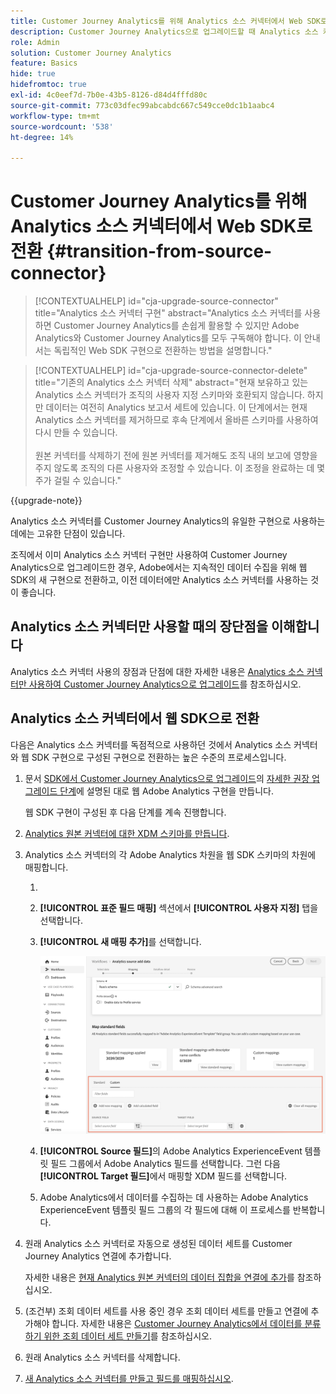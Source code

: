 ```yaml
---
title: Customer Journey Analytics를 위해 Analytics 소스 커넥터에서 Web SDK로 전환
description: Customer Journey Analytics으로 업그레이드할 때 Analytics 소스 커넥터에서 웹 SDK으로 전환하는 방법에 대해 알아봅니다
role: Admin
solution: Customer Journey Analytics
feature: Basics
hide: true
hidefromtoc: true
exl-id: 4c0eef7d-7b0e-43b5-8126-d84d4fffd80c
source-git-commit: 773c03dfec99abcabdc667c549cce0dc1b1aabc4
workflow-type: tm+mt
source-wordcount: '538'
ht-degree: 14%

---
```


# Customer Journey Analytics를 위해 Analytics 소스 커넥터에서 Web SDK로 전환 {#transition-from-source-connector}

<!-- markdownlint-disable MD034 -->

>[!CONTEXTUALHELP]
>id="cja-upgrade-source-connector"
>title="Analytics 소스 커넥터 구현"
>abstract="Analytics 소스 커넥터를 사용하면 Customer Journey Analytics를 손쉽게 활용할 수 있지만 Adobe Analytics와 Customer Journey Analytics를 모두 구독해야 합니다. 이 안내서는 독립적인 Web SDK 구현으로 전환하는 방법을 설명합니다."

<!-- markdownlint-enable MD034 -->

<!-- markdownlint-disable MD034 -->

>[!CONTEXTUALHELP]
>id="cja-upgrade-source-connector-delete"
>title="기존의 Analytics 소스 커넥터 삭제"
>abstract="현재 보유하고 있는 Analytics 소스 커넥터가 조직의 사용자 지정 스키마와 호환되지 않습니다. 하지만 데이터는 여전히 Analytics 보고서 세트에 있습니다. 이 단계에서는 현재 Analytics 소스 커넥터를 제거하므로 후속 단계에서 올바른 스키마를 사용하여 다시 만들 수 있습니다.<br><br>원본 커넥터를 삭제하기 전에 원본 커넥터를 제거해도 조직 내의 보고에 영향을 주지 않도록 조직의 다른 사용자와 조정할 수 있습니다. 이 조정을 완료하는 데 몇 주가 걸릴 수 있습니다."

<!-- markdownlint-enable MD034 -->

{{upgrade-note}}

Analytics 소스 커넥터를 Customer Journey Analytics의 유일한 구현으로 사용하는 데에는 고유한 단점이 있습니다.

조직에서 이미 Analytics 소스 커넥터 구현만 사용하여 Customer Journey Analytics으로 업그레이드한 경우, Adobe에서는 지속적인 데이터 수집을 위해 웹 SDK의 새 구현으로 전환하고, 이전 데이터에만 Analytics 소스 커넥터를 사용하는 것이 좋습니다.

## Analytics 소스 커넥터만 사용할 때의 장단점을 이해합니다

Analytics 소스 커넥터 사용의 장점과 단점에 대한 자세한 내용은 [Analytics 소스 커넥터만 사용하여 Customer Journey Analytics으로 업그레이드](/help/getting-started/cja-upgrade/cja-upgrade-alternative-source-connector.md)를 참조하십시오.

## Analytics 소스 커넥터에서 웹 SDK으로 전환

다음은 Analytics 소스 커넥터를 독점적으로 사용하던 것에서 Analytics 소스 커넥터와 웹 SDK 구현으로 구성된 구현으로 전환하는 높은 수준의 프로세스입니다.

1. 문서 [SDK에서 Customer Journey Analytics으로 업그레이드](/help/getting-started/cja-upgrade/cja-upgrade-recommendations.md)의 [자세한 권장 업그레이드 단계](/help/getting-started/cja-upgrade/cja-upgrade-recommendations.md#detailed-recommended-upgrade-steps)에 설명된 대로 웹 Adobe Analytics 구현을 만듭니다.

   웹 SDK 구현이 구성된 후 다음 단계를 계속 진행합니다.

1. [Analytics 원본 커넥터에 대한 XDM 스키마를 만듭니다](/help/getting-started/cja-upgrade/cja-upgrade-source-connector-schema.md).

1. Analytics 소스 커넥터의 각 Adobe Analytics 차원을 웹 SDK 스키마의 차원에 매핑합니다.

   1. 
      <!-- how do you get here -->

   1. **[!UICONTROL 표준 필드 매핑]** 섹션에서 **[!UICONTROL 사용자 지정]** 탭을 선택합니다.

   1. **[!UICONTROL 새 매핑 추가]**&#x200B;를 선택합니다.

      ![스키마 필드 매핑](assets/schema-mapping.png)

   1. **[!UICONTROL Source 필드]**&#x200B;의 Adobe Analytics ExperienceEvent 템플릿 필드 그룹에서 Adobe Analytics 필드를 선택합니다. 그런 다음 **[!UICONTROL Target 필드]**&#x200B;에서 매핑할 XDM 필드를 선택합니다.

   1. Adobe Analytics에서 데이터를 수집하는 데 사용하는 Adobe Analytics ExperienceEvent 템플릿 필드 그룹의 각 필드에 대해 이 프로세스를 반복합니다.

1. 원래 Analytics 소스 커넥터로 자동으로 생성된 데이터 세트를 Customer Journey Analytics 연결에 추가합니다.

   자세한 내용은 [현재 Analytics 원본 커넥터의 데이터 집합을 연결에 추가](/help/getting-started/cja-upgrade/cja-upgrade-source-connector-dataset.md)를 참조하십시오.

1. (조건부) 조회 데이터 세트를 사용 중인 경우 조회 데이터 세트를 만들고 연결에 추가해야 합니다. 자세한 내용은 [Customer Journey Analytics에서 데이터를 분류하기 위한 조회 데이터 세트 만들기](/help/getting-started/cja-upgrade/cja-upgrade-dataset-lookup.md)를 참조하십시오.

1. 원래 Analytics 소스 커넥터를 삭제합니다. <!-- need to add steps somewhere about how to do this -->

1. [새 Analytics 소스 커넥터를 만들고 필드를 매핑하십시오](/help/getting-started/cja-upgrade/cja-upgrade-source-connector.md).
